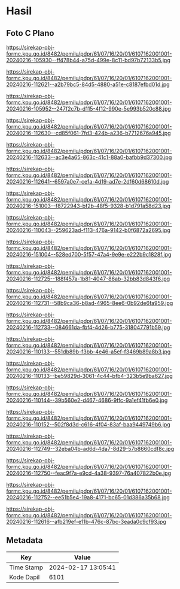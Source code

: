 # Hasil

## Foto C Plano

https://sirekap-obj-formc.kpu.go.id/8482/pemilu/pdpr/61/07/16/20/01/6107162001001-20240216-105930--ff478b44-a75d-499e-8c11-bd97b72133b5.jpg

https://sirekap-obj-formc.kpu.go.id/8482/pemilu/pdpr/61/07/16/20/01/6107162001001-20240216-112621--a2b79bc5-84d5-4880-a51e-c8187efbd01d.jpg

https://sirekap-obj-formc.kpu.go.id/8482/pemilu/pdpr/61/07/16/20/01/6107162001001-20240216-105952--247f2c7b-d115-4f12-990e-5e993b520c88.jpg

https://sirekap-obj-formc.kpu.go.id/8482/pemilu/pdpr/61/07/16/20/01/6107162001001-20240216-112630--cd85f061-7fd3-424b-a236-b7712676a945.jpg

https://sirekap-obj-formc.kpu.go.id/8482/pemilu/pdpr/61/07/16/20/01/6107162001001-20240216-112633--ac3e4a65-863c-41c1-88a0-bafbb9d37300.jpg

https://sirekap-obj-formc.kpu.go.id/8482/pemilu/pdpr/61/07/16/20/01/6107162001001-20240216-112641--6597a0e7-ce1a-4d19-ad7e-2df60d68610d.jpg

https://sirekap-obj-formc.kpu.go.id/8482/pemilu/pdpr/61/07/16/20/01/6107162001001-20240216-151003--f8722943-bf2b-48f5-9328-b1d791a58d23.jpg

https://sirekap-obj-formc.kpu.go.id/8482/pemilu/pdpr/61/07/16/20/01/6107162001001-20240216-110043--259623ad-f113-476a-9142-b0f6872a2695.jpg

https://sirekap-obj-formc.kpu.go.id/8482/pemilu/pdpr/61/07/16/20/01/6107162001001-20240216-151004--528ed700-5f57-47a4-9e9e-e222b9c1828f.jpg

https://sirekap-obj-formc.kpu.go.id/8482/pemilu/pdpr/61/07/16/20/01/6107162001001-20240216-112725--188f457a-1b81-4047-86ab-32bb83d843f6.jpg

https://sirekap-obj-formc.kpu.go.id/8482/pemilu/pdpr/61/07/16/20/01/6107162001001-20240216-112731--58b9ca36-b8ad-4965-8ee6-0b92de6fa959.jpg

https://sirekap-obj-formc.kpu.go.id/8482/pemilu/pdpr/61/07/16/20/01/6107162001001-20240216-112733--084661da-fbf4-4d26-b775-318047791b59.jpg

https://sirekap-obj-formc.kpu.go.id/8482/pemilu/pdpr/61/07/16/20/01/6107162001001-20240216-110133--551db89b-f3bb-4e46-a5ef-f3469b89a8b3.jpg

https://sirekap-obj-formc.kpu.go.id/8482/pemilu/pdpr/61/07/16/20/01/6107162001001-20240216-110133--be59829d-3061-4c44-bfb4-323b5e9ba627.jpg

https://sirekap-obj-formc.kpu.go.id/8482/pemilu/pdpr/61/07/16/20/01/6107162001001-20240216-110144--39b560e2-d467-4686-9ffc-9a1ef41fb6e0.jpg

https://sirekap-obj-formc.kpu.go.id/8482/pemilu/pdpr/61/07/16/20/01/6107162001001-20240216-110152--502f8d3d-c616-4f04-83af-baa9449749b6.jpg

https://sirekap-obj-formc.kpu.go.id/8482/pemilu/pdpr/61/07/16/20/01/6107162001001-20240216-112749--32eba04b-ad6d-4da7-8d29-57b8660cdf8c.jpg

https://sirekap-obj-formc.kpu.go.id/8482/pemilu/pdpr/61/07/16/20/01/6107162001001-20240216-112750--feac9f7a-e9cd-4a38-9397-76a407822b0e.jpg

https://sirekap-obj-formc.kpu.go.id/8482/pemilu/pdpr/61/07/16/20/01/6107162001001-20240216-112752--ee51b5e4-19a8-4171-bc65-01d386a35b68.jpg

https://sirekap-obj-formc.kpu.go.id/8482/pemilu/pdpr/61/07/16/20/01/6107162001001-20240216-112616--afb219ef-e11b-476c-87bc-3eada0c9cf93.jpg


## Metadata

| Key        | Value               |
| ---------- | ------------------- |
| Time Stamp | 2024-02-17 13:05:41 |
| Kode Dapil | 6101                |



